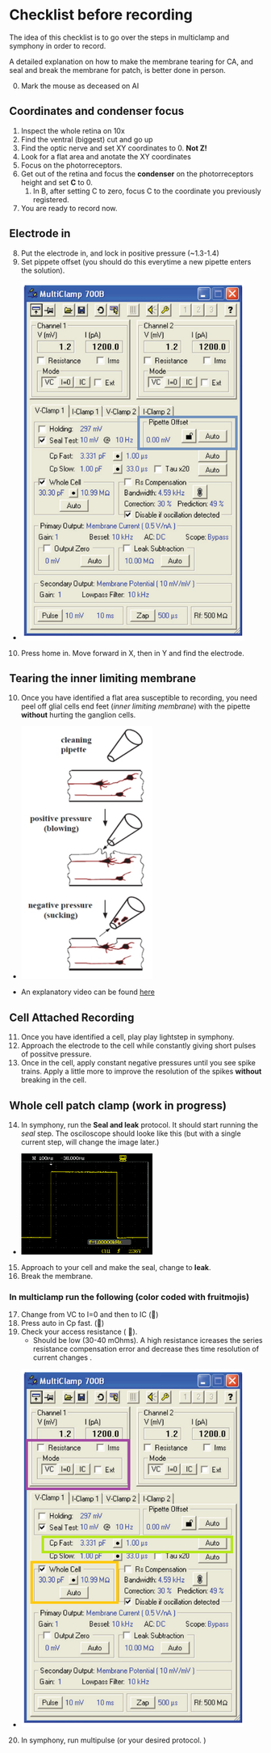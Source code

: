# Checklist before recording
The idea of this checklist is to go over the steps in multiclamp and symphony in order to record.

A detailed explanation on how to make the membrane tearing for CA, and seal and break the membrane for patch, is better done in person. 

0. Mark the mouse as deceased on AI
## Coordinates and condenser focus
1. Inspect the whole retina on 10x
2. Find the ventral (biggest) cut and go up
3. Find the optic nerve and set XY coordinates to 0. **Not Z!**
4. Look for a flat area and anotate the XY coordinates
5. Focus on the photorreceptors. 
6. Get out of the retina and focus the **condenser** on the photorreceptors height and set **C** to 0. 
    1. In B, after setting C to zero, focus C to the coordinate you previously registered. 
7. You are ready to record now. 

## Electrode in
8. Put the electrode in, and  lock in positive pressure (~1.3-1.4)
9. Set pippete offset (you should do this everytime a new pipette enters the solution). 

-  <img src="..\images\Multiclamp.png">
10. Press home in. Move forward in X, then in Y and find the electrode. 

## Tearing the inner limiting membrane
10. Once you have identified a flat area susceptible to recording, you need peel off glial cells end feet (*inner limiting membrane*) with the pipette **without** hurting the ganglion cells. 

- <img src="..\images\membrane_tearing.png" alt="Image Alt Text" width="260" height="500">

- An explanatory video can be found [here](https://www.youtube.com/watch?v=Epfpnh1jxaU) 

## Cell Attached Recording 

11. Once you have identified a cell, play play lightstep in symphony. 
12. Approach the electrode to the cell while constantly giving short pulses of possitve pressure. 
13. Once in the cell, apply constant negative pressures until you see spike trains. Apply a little more to improve the resolution of the spikes **without** breaking in the cell. 

## Whole cell patch clamp (work in progress)
 


14. In symphony, run the **Seal and leak** protocol. It should start running the *seal* step. 
The osciloscope should looke like this (but with a single current step, will change the image later.)
- <img src="..\images\scope.png" width="260" height="200"> 
15. Approach to your cell and make the seal, change to **leak**. 
16. Break the membrane. 

### In multiclamp run the following (color coded with fruitmojis)

17. Change from VC to I=0 and then to IC (&#127815;) 
18. Press auto in Cp fast. (&#x1F34F;)
19. Check your access resistance (	&#129389;).
    - Should be low (30-40 mOhms). A high resistance icreases the series resistance compensation error and decrease thes time resolution of current changes . 
- <img src="..\images\Multiclamp2.png"> 

20. In symphony, run multipulse (or your desired protocol. )


